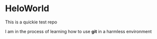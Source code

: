 # HeloWorld
This is a quickie test repo

I am in the process of learning how to use **git** in a harmless environment
